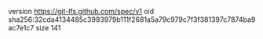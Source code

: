 version https://git-lfs.github.com/spec/v1
oid sha256:32cda4134485c3993979b111f2681a5a79c979c7f3f381397c7874ba9ac7e1c7
size 141
